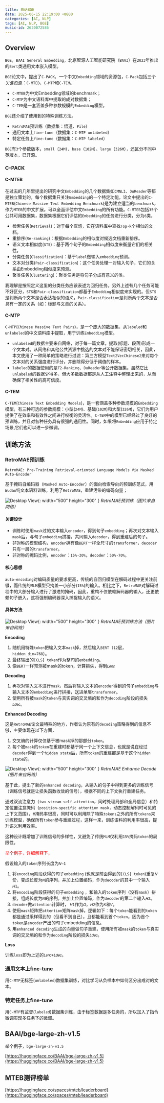 ```yaml
---
title: 白话BGE
date: 2025-06-15 22:19:00 +0800
categories: [AI, NLP]
tags: [AI, NLP, BGE]
music-id: 2620072586
---
```


## **Overview**
`BGE`，`BAAI General Embedding`，北京智源人工智能研究院（`BAAI`）在`2023`年推出的`Bert`类通用文本嵌入模型。

`BGE`论文中，提出了`C-PACK`，一个中文`Embedding`领域的资源包，`C-Pack`包括三个关键资源：`C-MTEB`、`C-MTP`和`C-TEM`。
- `C-MTEB`为中文Embedding领域的benchmark；
- `C-MTP`为中文语料库中提取的成对数据集；
- `C-TEM`是一套涵盖多种参数规模的`Embedding`模型。

`BGE`还介绍了使用到的特殊训练方法。
- `RetroMAE`预训练（数据集：悟道、`Pile`）
- 通用文本上`fine-tune`（数据集：`C-MTP unlabeled`）
- 特定任务上`fine-tune`（数据集：`C-MTP labeled`）

`BGE`有`3`个参数版本，`small`（`24M`）、`base`（`102M`）、`large`（`326M`），还区分不同中英版本，已开源。

### **C-PACK**
#### **C-MTEB**
在过去的几年里提出的研究中文`Embedding`的几个数据集如`CMNLI`、`DuReader`等都是独立策划的，每个数据集只关注`Embedding`的一个特定功能。论文中提出的`C-MTEB`(`Chinese Massive Text Embedding Benchmark`)是为建立适当的`benchmark`，作为`MTEB`的中文扩展，可以全面评估中文`Embedding`的所有功能。`C-MTEB`包括`35`个公共可用数据集，数据集根据它们评估的`Embedding`的任务进行分类，分为`6`类，
- 检索任务(`Retrieval`)：对于每个查询，它在语料库中查找`Top-k`个相似的文档。
- 重排序(`Re-ranking`)：根据`Embedding`的相似度对候选文档重新排序。
- 语义文本相似度(`STS`)：基于两个句子的`Embedding`相似度来衡量它们的相关性。
- 分类任务(`Classification`)：基于`label`做输入`embedding`预测。
- 文本对分类(`Pair-classification`)：这个任务处理一对输入句子，它们的关系由Embedding相似度来预测。
- 聚类任务(`Clustering`)：聚类任务是将句子分成有意义的类。

我理解是按照定义这里的分类任务应该表述为回归任务。另外上述有几个任务可能不好区分，`STS`和`Pair-classification`都基于`Embedding`相似度来实现的。但`STS`是判断两个文本是否表达相似的语义，`Pair-classification`是判断两个文本是否具有一定的关系（如：标题与文章的关系）。

#### **C-MTP**
`C-MTP`(`Chinese Massive Text Pairs`)，是一个庞大的数据集，从`labeled`和`unlabeled`的中文语料库中提取，用于训练`Embedding`模型。
- `unlabeled`的数据主要来自网络，对于每一篇文章，提取(标题、段落)形成一个文本对。从网络和其他公共资源中挑选的文本对不能保证密切相关，因此，本文使用了一种简单的策略进行过滤：第三方模型`Text2VecChinese2`来对每个文本对的关系强度进行评分，并删除得分低于阈值的样本。
- `labeled`的数据使用的是`T2-Ranking`、`DuReader`等公开数据集，虽然它比`unlabeled`的数据少得多，但大多数数据都是从人工注释中整理出来的，从而确保了相关性的高可信度。

#### **C-TEM**
`C-TEM`(`Chinese Text Embedding Models`)，是一套涵盖多种参数规模的`Embedding`模型，有三种可选的参数规模：小型(`24M`)、基础(`102M`)和大型(`326M`)，它们为用户提供了在效率和有效性之间进行权衡的灵活性。`C-TEM`中的模型已经经过了良好的预训练，并且对各种任务具有很强的通用性。同时，如果将`Embedding`应用于特定场景,它们也可以进一步微调。

## **训练方法**
### **RetroMAE预训练**
`RetroMAE: Pre-Training Retrieval-oriented Language Models Via Masked Auto-Encoder`

基于掩码自编码器（`Masked Auto-Encoder`）的面向检索导向的预训练范式，用`Wudao`纯文本语料训练，利用了`RetroMAE`，重建污染的编码向量；

![Desktop View](/assets/img/20250615/bge_retromae_arch.png){: width="500" height="300" }
_RetroMAE预训练（图片来自网络）_

#### **关键设计**
- 训练时使用`mask`过的文本输入`encoder`，得到句子`embedding`；再次对文本输入`mask`后，与句子`embedding`拼接，共同输入`decoder`，得到重建后的句子。
- 非对称的模型结构，`encoder`拥有像`BERT`一样全尺寸的`transformer`，`decoder`只有一层的`transformer`。
- 非对称的掩码比例，`encoder`：`15%-30%`，`decoder`：`50%-70%`。

#### **核心思想**
`auto-encoding`对编码质量的要求更高，传统的自回归模型在解码过程中更关注前缀，而传统的`MLM`模型只掩盖一小部分(`15%`)的输入。相比之下，`RetroMAE`对解码过程中的大部分输入进行了激进的掩码，因此，重构不仅依赖解码器的输入，还更依赖句子嵌入，这将强制编码器深入捕捉输入的语义。
#### **具体方法**

![Desktop View](/assets/img/20250615/bge_retromae_pretrain.png){: width="500" height="300" }
_RetroMAE预训练方法（图片来自网络）_

**Encoding**
1. 随机用特殊`token`把输入文本`mask`掉，然后输入`BERT`（`12`层，`hidden_dim=768`）。
2. 最终输出的`[CLS] token`作为整句的`embedding`。
3. 像`BERT`一样预测被mask的token，计算损失，得到`𝐿𝑒𝑛𝑐`

**Decoding**
1. 再次对输入文本进行`mask`，然后将输入文本的`encoder`得到的句子`embedding`与输入文本的`embedding`进行拼接，送进单层`transformer`。
2. 使用所有被`mask`的`token`与真实词的交叉熵的和作为`decoding`阶段的损失`𝐿𝑑𝑒𝑐`。

**Enhanced Decoding**

这是`RetroMAE`论文最特殊的地方，作者认为原有的`decoding`策略得到的信息不够，主要体现在以下方面，
1. 交叉熵的计算仅仅基于被mask掉的那部分`token`。
2. 每个被`mask`的`token`在重建时都基于同一个上下文信息，也就是说在经过`decoder`得到一个`hidden state`后，所有`token`的重建都是基于这个`hidden state`的。

![Desktop View](/assets/img/20250615/bge_retromae_pretrain_enhance_decode.png){: width="500" height="300" }
_RetroMAE Enhance Decode（图片来自网络）_

基于此，提出了新的`enhanced decoding`，从输入的句子中得到更多的训练信号（训练信号就是让损失函数收敛的信号），根据不同的上下文执行重建任务。

通过双流注意力（`two-stream self-attention`，同时处理局部和全局信息）和特定位置注意掩码（`position-specific attention mask`，动态控制解码时可见的上下文范围），`M`掩码率很高，同时可以利用除了特殊`tokens`之外的所有`tokens`来训练模型，确保所有`token`参与重建过程，这样一来，训练语料的利用率很高，提升语义利用效率。

这种设计既增加了训练信号的多样性，又避免了传统`MLM`仅利用`15%`掩码`token`的局限性。

<font color="red">举个例子，详细解释下，</font>

假设输入的`token`序列长度为`𝑁−1`
1. 将`encoding`阶段获得的句子`embedding` (也就是前面得到的`[CLS] token`)重复`𝑁`份，变成长度为`𝑁`的序列，并加上位置编码，作为`decoder`的其中一个输入`𝐻1`。
2. 将`encoding`阶段获得的句子`embedding` ，和输入的`token`序列（没有`mask`）拼接，组成长度为`𝑁`的序列，并加上位置编码，作为`decoder`的第二个输入`𝐻2`。
3. `decoder`做`attention`计算时， `𝐻1`作为`𝑄`，`𝐻2`作为`𝐾`和`𝑉`。
4. 使用`mask`矩阵把`attention`矩阵`mask`掉，逻辑如下：每个`token`能看到的`token`都是通过采样得到的（但看不到自己），且都能看到首个`token`，因为首个`token`是`encoder`产出的句子embedding的信息。
5. 用`enhanced decoding`生成的向量做句子重建，使用所有被`mask`的`token`与真实词的交叉熵的和作为`decoding`阶段的损失`𝐿𝑑𝑒𝑐`。

**Loss**

训练`loss`即为上述的`𝐿𝑒𝑛𝑐+𝐿𝑑𝑒𝑐`。

### **通用文本上fine-tune**
用`C-MTP`无标签(`unlabeled`)数据集训练，对比学习从负样本中如何区分出成对的文本。
### **特定任务上fine-tune**
用`C-MTP`有监督(`labeled`)数据集训练，由于标签数据是多任务的，所以加入了指令微调实现多任务下的微调。
## **BAAI/bge-large-zh-v1.5**
举个例子，`bge-large-zh-v1.5`

[https://huggingface.co/BAAI/bge-large-zh-v1.5](https://huggingface.co/BAAI/bge-large-zh-v1.5)

## **MTEB测评榜单**
[https://huggingface.co/spaces/mteb/leaderboard](https://huggingface.co/spaces/mteb/leaderboard)
